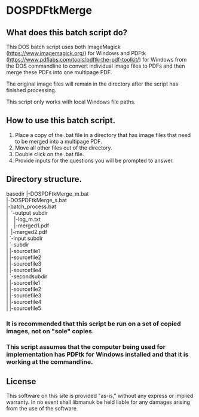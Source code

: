 # DOSPDFtkMerge

## What does this batch script do?

This DOS batch script uses both ImageMagick (https://www.imagemagick.org/) for Windows and PDFtk (https://www.pdflabs.com/tools/pdftk-the-pdf-toolkit/) for Windows from the DOS commandline to convert individual image files to PDFs and then merge these PDFs into one multipage PDF.

The original image files will remain in the directory after the script has finished processing. 

This script only works with local Windows file paths.

## How to use this batch script.

1. Place a copy of the .bat file in a directory that has image files that need to be merged into a multipage PDF.
2. Move all other files out of the directory.
3. Double click on the .bat file.
4. Provide inputs for the questions you will be prompted to answer.

## Directory structure.

basedir
|-DOSPDFtkMerge_m.bat<br/>
|-DOSPDFtkMerge_s.bat<br/>
|-batch_process.bat<br/>
|&nbsp;&nbsp;\`-output subdir<br/>
|&nbsp;&nbsp;&nbsp;&nbsp;|-log_m.txt<br/>
|&nbsp;&nbsp;&nbsp;&nbsp;|-merged1.pdf<br/>
|&nbsp;&nbsp;|-merged2.pdf<br/>
| \`-input subdir<br/>
|   \`-subdir<br/>
|     |-sourcefile1<br/>
|     |-sourcefile2<br/>
|     |-sourcefile3<br/>
|     |-sourcefile4<br/>
|   \`-secondsubdir<br/>
|     |-sourcefile1<br/>
|     |-sourcefile2<br/>
|     |-sourcefile3<br/>
|     |-sourcefile4<br/>
|     |-sourcefile5<br/>

### It is recommended that this script be run on a set of copied images, not on "sole" copies. 

### This script assumes that the computer being used for implementation has PDFtk for Windows installed and that it is working at the commandline.

## License
This software on this site is provided "as-is," without any express or implied warranty. In no event shall libmanuk be held liable for any damages arising from the use of the software.
